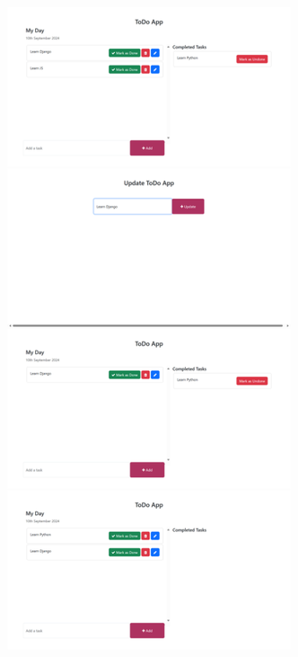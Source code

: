 ![image alt](https://github.com/sahla286/todo_app_pro/blob/master/todo/image/Screenshot%202024-09-10%20201610.png)
![image alt](https://github.com/sahla286/todo_app_pro/blob/master/todo/image/Screenshot%202024-09-10%20201751.png)
![image alt](https://github.com/sahla286/todo_app_pro/blob/master/todo/image/Screenshot%202024-09-10%20201814.png)
![image alt](https://github.com/sahla286/todo_app_pro/blob/master/todo/image/Screenshot%202024-09-10%20201832.png)
